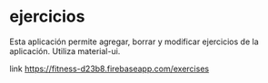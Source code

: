 # ejercicios
Esta aplicación permite agregar, borrar y modificar ejercicios de la aplicación. Utiliza material-ui.

link https://fitness-d23b8.firebaseapp.com/exercises
